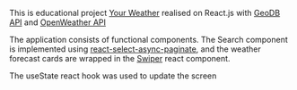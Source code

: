 This is educational project [Your Weather](https://your-weather.space/) realised on React.js with [GeoDB API](https://rapidapi.com/wirefreethought/api/geodb-cities) and [OpenWeather API](https://openweathermap.org/) 


The application consists of functional components.
The Search component is implemented using [react-select-async-paginate](https://www.npmjs.com/package/react-select-async-paginate), and the weather forecast cards are wrapped in the [Swiper](https://www.npmjs.com/package/swiper) react component. 


The useState react hook was used to update the screen
